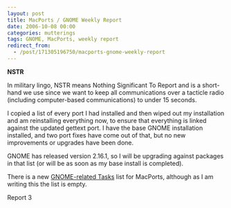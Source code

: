 ```yaml
---
layout: post
title: MacPorts / GNOME Weekly Report
date: 2006-10-08 00:00
categories: mutterings
tags: GNOME, MacPorts, weekly report
redirect_from:
  - /post/171305196750/macports-gnome-weekly-report
---
```

__NSTR__

In military lingo, NSTR means Nothing Significant To Report and is a short-hand we use since we want to keep all communications over a tacticle radio (including computer-based communications) to under 15 seconds.

I copied a list of every port I had installed and then wiped out my installation and am reinstalling everything now, to ensure that everything is linked against the updated gettext port. I have the base GNOME installation installed, and two port fixes have come out of that, but no new improvements or upgrades have been done.

GNOME has released version 2.16.1, so I will be upgrading against packages in that list (or will be as soon as my base install is completed).

There is a new [GNOME-related Tasks](http://svn.macosforge.org/projects/macports/query?status=new&amp;status=assigned&amp;status=reopened&amp;verbose=1&amp;keywords=%7EGNOME&amp;type=task&amp;order=priority) list for MacPorts, although as I am writing this the list is empty.

Report 3
